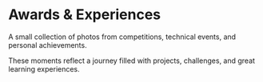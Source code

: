 # Awards & Experiences

A small collection of photos from competitions, technical events, and personal achievements.

These moments reflect a journey filled with projects, challenges, and great learning experiences.
